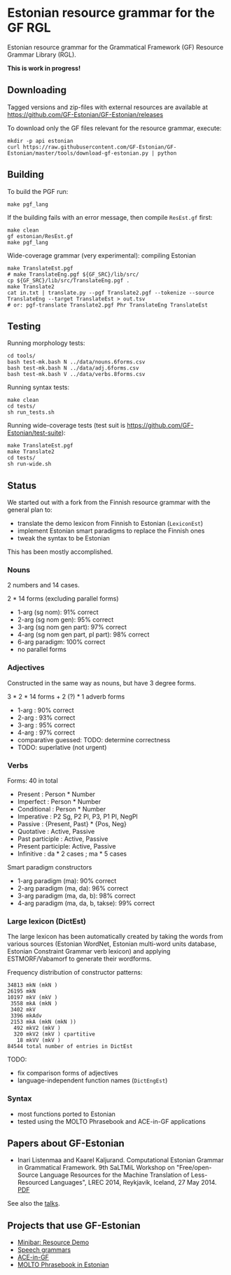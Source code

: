 Estonian resource grammar for the GF RGL
========================================

Estonian resource grammar for the Grammatical Framework (GF) Resource Grammar Library (RGL).

__This is work in progress!__

Downloading
-----------

Tagged versions and zip-files with external resources are available at <https://github.com/GF-Estonian/GF-Estonian/releases>

To download only the GF files relevant for the resource grammar, execute:

    mkdir -p api estonian
    curl https://raw.githubusercontent.com/GF-Estonian/GF-Estonian/master/tools/download-gf-estonian.py | python


Building
--------

To build the PGF run:

    make pgf_lang

If the building fails with an error message, then compile `ResEst.gf` first:

    make clean
    gf estonian/ResEst.gf
    make pgf_lang

Wide-coverage grammar (very experimental): compiling Estonian

    make TranslateEst.pgf
    # make TranslateEng.pgf ${GF_SRC}/lib/src/
    cp ${GF_SRC}/lib/src/TranslateEng.pgf .
    make Translate2
    cat in.txt | translate.py --pgf Translate2.pgf --tokenize --source TranslateEng --target TranslateEst > out.tsv
    # or: pgf-translate Translate2.pgf Phr TranslateEng TranslateEst


Testing
-------

Running morphology tests:

    cd tools/
    bash test-mk.bash N ../data/nouns.6forms.csv
    bash test-mk.bash N ../data/adj.6forms.csv
    bash test-mk.bash V ../data/verbs.8forms.csv

Running syntax tests:

    make clean
    cd tests/
    sh run_tests.sh

Running wide-coverage tests (test suit is <https://github.com/GF-Estonian/test-suite>):

    make TranslateEst.pgf
    make Translate2
    cd tests/
    sh run-wide.sh

Status
------

We started out with a fork from the Finnish resource grammar with the general plan to:

  - translate the demo lexicon from Finnish to Estonian (`LexiconEst`)
  - implement Estonian smart paradigms to replace the Finnish ones
  - tweak the syntax to be Estonian

This has been mostly accomplished.

### Nouns

2 numbers and 14 cases.

2 * 14 forms (excluding parallel forms)

  - 1-arg (sg nom): 91% correct
  - 2-arg (sg nom gen): 95% correct
  - 3-arg (sg nom gen part): 97% correct
  - 4-arg (sg nom gen part, pl part): 98% correct
  - 6-arg paradigm: 100% correct
  - no parallel forms

### Adjectives

Constructed in the same way as nouns, but have 3 degree forms.

3 * 2 * 14 forms + 2 (?) * 1 adverb forms

  - 1-arg : 90% correct
  - 2-arg : 93% correct
  - 3-arg : 95% correct
  - 4-arg : 97% correct
  - comparative guessed: TODO: determine correctness
  - TODO: superlative (not urgent)

### Verbs

Forms: 40 in total

  - Present : Person * Number
  - Imperfect : Person * Number
  - Conditional : Person * Number
  - Imperative : P2 Sg, P2 Pl, P3, P1 Pl, NegPl
  - Passive : {Present, Past} * {Pos, Neg}
  - Quotative : Active, Passive
  - Past participle : Active, Passive
  - Present participle: Active, Passive
  - Infinitive : da * 2 cases ; ma * 5 cases

Smart paradigm constructors

  - 1-arg paradigm (ma): 90% correct
  - 2-arg paradigm (ma, da): 96% correct
  - 3-arg paradigm (ma, da, b): 98% correct
  - 4-arg paradigm (ma, da, b, takse): 99% correct

### Large lexicon (DictEst)

The large lexicon has been automatically created by taking the words
from various sources (Estonian WordNet, Estonian multi-word units database,
Estonian Constraint Grammar verb lexicon) and applying ESTMORF/Vabamorf
to generate their wordforms.

Frequency distribution of constructor patterns:

    34813 mkN (mkN )
    26195 mkN
    10197 mkV (mkV )
     3558 mkA (mkN )
     3402 mkV
     3396 mkAdv
     2153 mkA (mkN (mkN ))
      492 mkV2 (mkV )
      320 mkV2 (mkV ) cpartitive
       18 mkVV (mkV )
    84544 total number of entries in DictEst

TODO:

  - fix comparison forms of adjectives
  - language-independent function names (`DictEngEst`)

### Syntax

  - most functions ported to Estonian
  - tested using the MOLTO Phrasebook and ACE-in-GF applications

Papers about GF-Estonian
------------------------

  - Inari Listenmaa and Kaarel Kaljurand. Computational Estonian Grammar in Grammatical Framework. 9th SaLTMiL Workshop on "Free/open-Source Language Resources for the Machine Translation of Less-Resourced Languages", LREC 2014, Reykjavík, Iceland, 27 May 2014. [PDF](http://siuc01.si.ehu.es/~jipsagak/SALTMIL/LREC_2014_Workshop_Proceedings_Saltmil.pdf)

See also the [talks](docs/talks/).

Projects that use GF-Estonian
-----------------------------

  - [Minibar: Resource Demo](http://cloud.grammaticalframework.org/minibar/minibar.html)
  - [Speech grammars](https://github.com/Kaljurand/Grammars)
  - [ACE-in-GF](https://github.com/Attempto/ACE-in-GF)
  - [MOLTO Phrasebook in Estonian](https://github.com/Kaljurand/PhrasebookEst)
